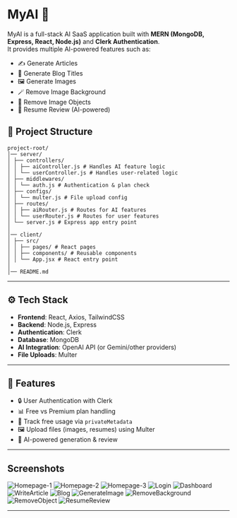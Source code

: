 # MyAI 🚀

MyAI is a full-stack AI SaaS application built with **MERN (MongoDB, Express, React, Node.js)** and **Clerk Authentication**.  
It provides multiple AI-powered features such as:
- ✍️ Generate Articles
- 📰 Generate Blog Titles
- 🖼️ Generate Images
- 🪄 Remove Image Background
- 🎯 Remove Image Objects
- 📄 Resume Review (AI-powered)

## 📂 Project Structure
```plaintext
project-root/
│── server/
│ ├── controllers/
│ │ ├── aiController.js # Handles AI feature logic
│ │ └── userController.js # Handles user-related logic
│ ├── middlewares/
│ │ └── auth.js # Authentication & plan check
│ ├── configs/
│ │ └── multer.js # File upload config
│ ├── routes/
│ │ ├── aiRouter.js # Routes for AI features
│ │ └── userRouter.js # Routes for user features
│ └── server.js # Express app entry point
│
│── client/
│ ├── src/
│ │ ├── pages/ # React pages
│ │ ├── components/ # Reusable components
│ │ └── App.jsx # React entry point
│
│── README.md
```

---

## ⚙️ Tech Stack

- **Frontend**: React, Axios, TailwindCSS
- **Backend**: Node.js, Express
- **Authentication**: Clerk
- **Database**: MongoDB
- **AI Integration**: OpenAI API (or Gemini/other providers)
- **File Uploads**: Multer

---

## 🔑 Features

- 🔒 User Authentication with Clerk
- 📊 Free vs Premium plan handling
- 💾 Track free usage via `privateMetadata`
- 🖼️ Upload files (images, resumes) using Multer
- 🤖 AI-powered generation & review

---

## Screenshots

![Homepage-1](/Screenshots/Home-page-1.png)
![Homepage-2](/Screenshots/Home-page-2.png)
![Homepage-3](/Screenshots/Home-page-3.png)
![Login](/Screenshots/login.png)
![Dashboard](/Screenshots/Dashboard.png)
![WriteArticle](/Screenshots/WriteArticle.png)
![Blog](/Screenshots/Blog.png)
![GenerateImage](/Screenshots/GenerateImage.png)
![RemoveBackground](/Screenshots/RemoveBackground.png)
![RemoveObject](/Screenshots/RemoveObject.png)
![ResumeReview](/Screenshots/ResumeReview.png)

---








